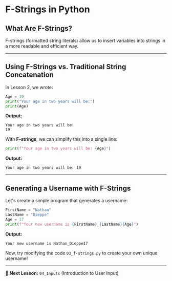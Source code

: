 # **F-Strings in Python**

## **What Are F-Strings?**

F-strings (formatted string literals) allow us to insert variables into strings in a more readable and efficient way.

---

## **Using F-Strings vs. Traditional String Concatenation**

In Lesson 2, we wrote:

```python
Age = 19
print("Your age in two years will be:")
print(Age)
```

**Output:**

```
Your age in two years will be:
19
```

With **F-strings**, we can simplify this into a single line:

```python
print(f"Your age in two years will be: {Age}")
```

**Output:**

```
Your age in two years will be: 19
```

---

## **Generating a Username with F-Strings**

Let's create a simple program that generates a username:

```python
FirstName = "Nathan"
LastName = "Dieppe"
Age = 17
print(f"Your new username is {FirstName}_{LastName}{Age}")
```

**Output:**

```
Your new username is Nathan_Dieppe17
```

Now, try modifying the code `03_f-strings.py` to create your own unique username!

---

📌 **Next Lesson:** `04_Inputs` (Introduction to User Input)

